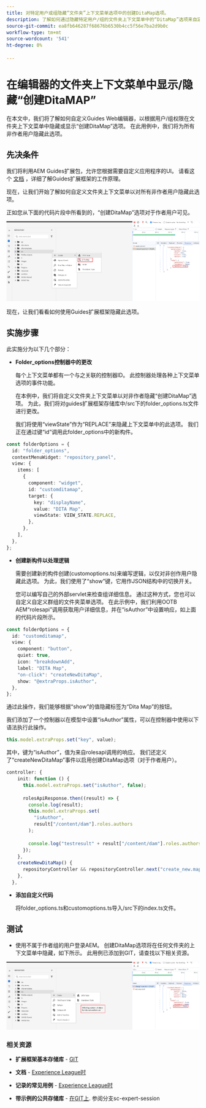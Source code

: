 ```yaml
---
title: 对特定用户或组隐藏“文件夹”上下文菜单选项中的创建DitaMap选项。
description: 了解如何通过隐藏特定用户/组的文件夹上下文菜单中的“DitaMap”选项来自定义编辑器
source-git-commit: ea8fb646287f68676b6530b4cc5f56e7ba2d9b0c
workflow-type: tm+mt
source-wordcount: '541'
ht-degree: 0%

---
```



# 在编辑器的文件夹上下文菜单中显示/隐藏“创建DitaMAP”

在本文中，我们将了解如何自定义Guides Web编辑器，以根据用户/组权限在文件夹上下文菜单中隐藏或显示“创建DitaMap”选项。
在此用例中，我们将为所有非作者用户隐藏此选项。

## 先决条件

我们将利用AEM Guides扩展包，允许您根据需要自定义应用程序的UI。
请看这个 [文档](https://github.com/adobe/guides-extension/tree/main) ，详细了解Guides扩展框架的工作原理。

现在，让我们开始了解如何自定义文件夹上下文菜单以对所有非作者用户隐藏此选项。

正如您从下面的代码片段中所看到的，“创建DitaMap”选项对于作者用户可见。

![显示创建DitaMap选项](../../../assets/authoring/ditamap-show-author.png)

现在，让我们看看如何使用Guides扩展框架隐藏此选项。

## 实施步骤

此实施分为以下几个部分：

- **Folder_options控制器中的更改**

  每个上下文菜单都有一个与之关联的控制器ID。 此控制器处理各种上下文菜单选项的事件功能。

  在本例中，我们将自定义文件夹上下文菜单以对非作者隐藏“创建DitaMap”选项。 为此，我们将对guides扩展框架存储库中/src下的folder_options.ts文件进行更改。

  我们将使用“viewState”作为“REPLACE”来隐藏上下文菜单中的此选项。
我们正在通过键“id”调用此folder_options中的新构件。

```typescript
const folderOptions = {
  id: "folder_options",
  contextMenuWidget: "repository_panel",
  view: {
    items: [
      {
        component: "widget",
        id: "customditamap",
        target: {
          key: "displayName",
          value: "DITA Map",
          viewState: VIEW_STATE.REPLACE,
        },
      },
    ],
  },
};
```

- **创建新构件以处理逻辑**

  需要创建新的构件创建(customoptions.ts)来编写逻辑，以仅对非创作用户隐藏此选项。 为此，我们使用了“show”键，它用作JSON结构中的切换开关。

  您可以编写自己的外部servlet来检查组详细信息。 通过这种方式，您也可以自定义自定义群组的文件夹菜单选项。
在此示例中，我们利用OOTB AEM“rolesapi”调用获取用户详细信息，并在“isAuthor”中设置响应，如上面的代码片段所示。

```typescript
const folderOptions = {
  id: "customditamap",
  view: {
    component: "button",
    quiet: true,
    icon: "breakdownAdd",
    label: "DITA Map",
    "on-click": "createNewDitaMap",
    show: "@extraProps.isAuthor",
  },
};
```

通过此操作，我们能够根据“show”的值隐藏标签为“Dita Map”的按钮。

我们添加了一个控制器以在模型中设置“isAuthor”属性，可以在控制器中使用以下语法执行此操作。

```typescript
this.model.extraProps.set("key", value);
```

其中，键为“isAuthor”，值为来自rolesapi调用的响应。
我们还定义了“createNewDitaMap”事件以启用创建DitaMap选项（对于作者用户）。

```typescript
controller: {
    init: function () {
      this.model.extraProps.set("isAuthor", false);

      rolesApiResponse.then((result) => {
        console.log(result);
        this.model.extraProps.set(
          "isAuthor",
          result["/content/dam"].roles.authors
        );

        console.log("testresult" + result["/content/dam"].roles.authors);
      });
    },
    createNewDitaMap() {
      repositoryController && repositoryController.next("create_new.map");
    },
  },
```

- **添加自定义代码**

  将folder_options.ts和customoptions.ts导入/src下的index.ts文件。

## 测试

- 使用不属于作者组的用户登录AEM。 创建DitaMap选项将在任何文件夹的上下文菜单中隐藏，如下所示。
此用例已添加到GIT，请查找以下相关资源。

![隐藏创建DitaMap选项](../../../assets/authoring/ditamap-hide-non-author.png)

### 相关资源

- **扩展框架基本存储库** - [GIT](https://github.com/adobe/guides-extension/tree/main)

- **文档** - [Experience League时](../../../../../guides-ui-extensions/aem_guides_framework/basic-customisation.md)

- **记录的常见用例** - [Experience League时](../../../../../guides-ui-extensions/aem_guides_framework/jui-framework.md)

- **带示例的公共存储库** - [在GIT上](https://github.com/adobe/guides-extension/tree/sc-expert-session). 参阅分支sc-expert-session

```

```
